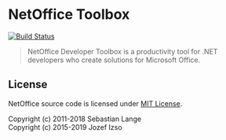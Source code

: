 # NetOffice Toolbox

[![Build Status](https://dev.azure.com/netoffice/NetOffice/_apis/build/status/NetOfficeFw.NetOfficeToolbox?branchName=master)](https://dev.azure.com/netoffice/NetOffice/_build/latest?definitionId=5&branchName=master)

> NetOffice Developer Toolbox is a productivity tool for .NET developers who create solutions for Microsoft Office.


## License

NetOffice source code is licensed under [MIT License](LICENSE.txt).

Copyright (c) 2011-2018 Sebastian Lange  
Copyright (c) 2015-2019 Jozef Izso
